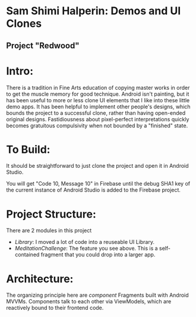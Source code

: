 
# Sam Shimi Halperin: Demos and UI Clones
## Project "Redwood"

Intro:
======
There is a tradition in Fine Arts education of copying master works in order to get the muscle memory for good technique.  Android isn't painting, but it has been useful to more or less clone UI elements that
I like into these little demo apps.  It has been helpful to implement other people's designs, which bounds the project to a successful clone, rather than having open-ended original designs.  Fastidiousness about pixel-perfect interpretations quickly becomes gratuitous compulsivity when not bounded by a "finished" state.

To Build:
=========
It should be straightforward to just clone the project and open it in Android Studio.  

You will get "Code 10, Message 10" in Firebase until the debug SHA1 key
of the current instance of Android Studio is added to the Firebase project.

Project Structure:
==================
There are 2 modules in this project
+ _Library_: I moved a lot of code into a reuseable UI Library.
+ _MeditationChallenge_: The feature you see above.  This is a self-contained fragment that you could drop into a larger app.

Architecture:
=============
The organizing principle here are _component_ Fragments built with  Android MVVMs. Components talk to each other via ViewModels, which are reactively bound to their frontend code.






